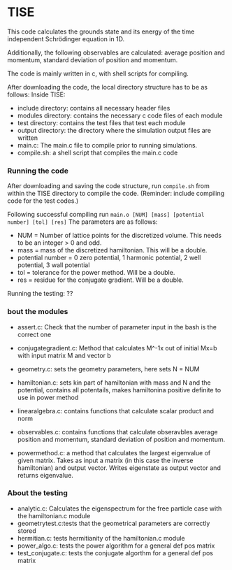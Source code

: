 # TISE
This code calculates the grounds state and its energy of the time independent Schrödinger equation in 1D.

Additionally, the following observables are calculated: average position and momentum, standard deviation of position and momentum.

The code is mainly written in c, with shell scripts for compiling.

After downloading the code, the local directory structure has to be as follows:
Inside TISE:
  - include directory: contains all necessary header files
  - modules directory: contains the necessary c code files of each module
  - test directory: contains the test files that test each module
  - output directory: the directory where the simulation output files are written
  - main.c: The main.c file to compile prior to running simulations.
  - compile.sh: a shell script that compiles the main.c code

### Running the code
After downloading and saving the code structure, run ``` compile.sh ``` from within the TISE directory to compile the code.
(Reminder: include compiling code for the test codes.)

Following successful compiling run ``` main.o [NUM] [mass] [potential number] [tol] [res] ```
The parameters are as follows:
 - NUM = Number of lattice points for the discretized volume. This needs to be an integer > 0 and odd.
 - mass = mass of the discretized hamiltonian. This will be a double.
 - potential number = 0 zero potential, 1 harmonic potential, 2 well potential, 3 wall potential
 - tol = tolerance for the power method. Will be a double.
 - res = residue for the conjugate gradient. Will be a double.

 Running the testing: ??

### bout the modules

- assert.c: Check that the number of parameter input in the bash is the correct one

- conjugategradient.c: Method that calculates M^-1x out of initial Mx=b with input matrix M and vector b

- geometry.c: sets the geometry parameters, here sets N = NUM

- hamiltonian.c: sets kin part of hamiltonian with mass and N and the potential, contains all potentails, makes hamiltonina positive definite to use in power method

- linearalgebra.c: contains functions that calculate scalar product and norm

- observables.c: contains functions that calculate obseravbles average position and momentum, standard deviation of position and momentum.

- powermethod.c: a method that calculates the largest eigenvalue of given matrix. Takes as input a matrix (in this case the inverse hamiltonian) and output vector. Writes eigenstate as output vector and returns eigenvalue.

### About the testing

- analytic.c: Calculates the eigenspectrum for the free particle case with the hamiltonian.c module
- geometrytest.c:tests that the geometrical parameters are correctly stored
- hermitian.c: tests hermitianity of the hamiltonian.c module
- power_algo.c: tests the power algorithm for a general def pos matrix
- test_conjugate.c: tests the conjugate algorthm for a general def pos matrix
